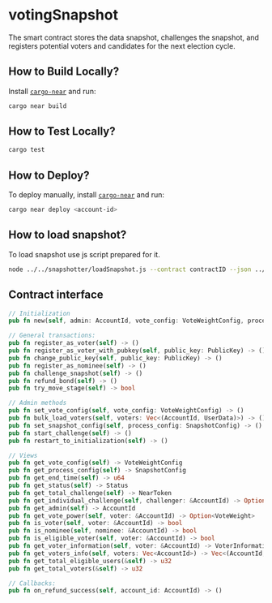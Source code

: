 # votingSnapshot

The smart contract stores the data snapshot, challenges the snapshot, and registers potential voters and candidates for the next election cycle.

## How to Build Locally?

Install [`cargo-near`](https://github.com/near/cargo-near) and run:

```bash
cargo near build
```

## How to Test Locally?

```bash
cargo test
```

## How to Deploy?

To deploy manually, install [`cargo-near`](https://github.com/near/cargo-near) and run:

```bash
cargo near deploy <account-id>
```

## How to load snapshot?

To load snapshot use js script prepared for it.

```bash
node ../../snapshotter/loadSnapshot.js --contract contractID --json ../../snapshot-108194270.json --network testnet --account adminId
```

## Contract interface

```rust
// Initialization
pub fn new(self, admin: AccountId, vote_config: VoteWeightConfig, process_config: SnapshotConfig) -> Promise

// General transactions:
pub fn register_as_voter(self) -> ()
pub fn register_as_voter_with_pubkey(self, public_key: PublicKey) -> ()
pub fn change_public_key(self, public_key: PublicKey) -> ()
pub fn register_as_nominee(self) -> ()
pub fn challenge_snapshot(self) -> ()
pub fn refund_bond(self) -> ()
pub fn try_move_stage(self) -> bool

// Admin methods
pub fn set_vote_config(self, vote_config: VoteWeightConfig) -> ()
pub fn bulk_load_voters(self, voters: Vec<(AccountId, UserData)>) -> ()
pub fn set_snapshot_config(self, process_config: SnapshotConfig) -> ()
pub fn start_challenge(self) -> ()
pub fn restart_to_initialization(self) -> ()

// Views
pub fn get_vote_config(self) -> VoteWeightConfig
pub fn get_process_config(self) -> SnapshotConfig
pub fn get_end_time(self) -> u64
pub fn get_status(self) -> Status
pub fn get_total_challenge(self) -> NearToken
pub fn get_individual_challenge(self, challenger: &AccountId) -> Option<NearToken>
pub fn get_admin(self) -> AccountId
pub fn get_vote_power(self, voter: &AccountId) -> Option<VoteWeight>
pub fn is_voter(self, voter: &AccountId) -> bool
pub fn is_nominee(self, nominee: &AccountId) -> bool
pub fn is_eligible_voter(self, voter: &AccountId) -> bool
pub fn get_voter_information(self, voter: &AccountId) -> VoterInformation
pub fn get_voters_info(self, voters: Vec<AccountId>) -> Vec<(AccountId, VoterInformation)>
pub fn get_total_eligible_users(&self) -> u32 
pub fn get_total_voters(&self) -> u32 

// Callbacks:
pub fn on_refund_success(self, account_id: AccountId) -> ()
```
